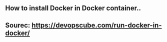 ## How to install Docker in Docker container..
## Sourec: https://devopscube.com/run-docker-in-docker/


